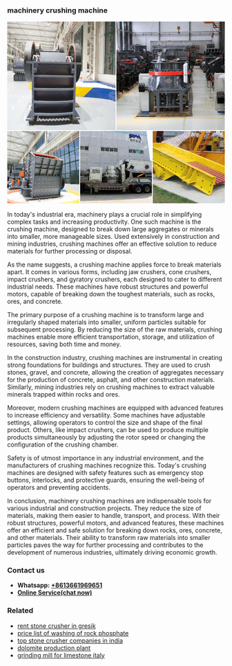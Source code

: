 <h3>machinery crushing machine</h3><img src='1703042178.jpg' alt=''><p>In today's industrial era, machinery plays a crucial role in simplifying complex tasks and increasing productivity. One such machine is the crushing machine, designed to break down large aggregates or minerals into smaller, more manageable sizes. Used extensively in construction and mining industries, crushing machines offer an effective solution to reduce materials for further processing or disposal.</p><p>As the name suggests, a crushing machine applies force to break materials apart. It comes in various forms, including jaw crushers, cone crushers, impact crushers, and gyratory crushers, each designed to cater to different industrial needs. These machines have robust structures and powerful motors, capable of breaking down the toughest materials, such as rocks, ores, and concrete.</p><p>The primary purpose of a crushing machine is to transform large and irregularly shaped materials into smaller, uniform particles suitable for subsequent processing. By reducing the size of the raw materials, crushing machines enable more efficient transportation, storage, and utilization of resources, saving both time and money.</p><p>In the construction industry, crushing machines are instrumental in creating strong foundations for buildings and structures. They are used to crush stones, gravel, and concrete, allowing the creation of aggregates necessary for the production of concrete, asphalt, and other construction materials. Similarly, mining industries rely on crushing machines to extract valuable minerals trapped within rocks and ores.</p><p>Moreover, modern crushing machines are equipped with advanced features to increase efficiency and versatility. Some machines have adjustable settings, allowing operators to control the size and shape of the final product. Others, like impact crushers, can be used to produce multiple products simultaneously by adjusting the rotor speed or changing the configuration of the crushing chamber.</p><p>Safety is of utmost importance in any industrial environment, and the manufacturers of crushing machines recognize this. Today's crushing machines are designed with safety features such as emergency stop buttons, interlocks, and protective guards, ensuring the well-being of operators and preventing accidents.</p><p>In conclusion, machinery crushing machines are indispensable tools for various industrial and construction projects. They reduce the size of materials, making them easier to handle, transport, and process. With their robust structures, powerful motors, and advanced features, these machines offer an efficient and safe solution for breaking down rocks, ores, concrete, and other materials. Their ability to transform raw materials into smaller particles paves the way for further processing and contributes to the development of numerous industries, ultimately driving economic growth.</p><h3>Contact us</h3><ul><li><strong>Whatsapp:&nbsp;<a href="https://wa.me/8613661969651">+8613661969651</a></strong></li><li><a href="https://swt.shibang-china.com/?git&amp;zhl&amp;machinery crushing machine"><strong>Online Service(chat now)</strong></a></li></ul><h3>Related</h3><ul><li><a href='rent stone crusher in gresik.md'>rent stone crusher in gresik</a></li><li><a href='price list of washing of rock phosphate.md'>price list of washing of rock phosphate</a></li><li><a href='top stone crusher companies in india.md'>top stone crusher companies in india</a></li><li><a href='dolomite production plant.md'>dolomite production plant</a></li><li><a href='grinding mill for limestone italy.md'>grinding mill for limestone italy</a></li></ul>